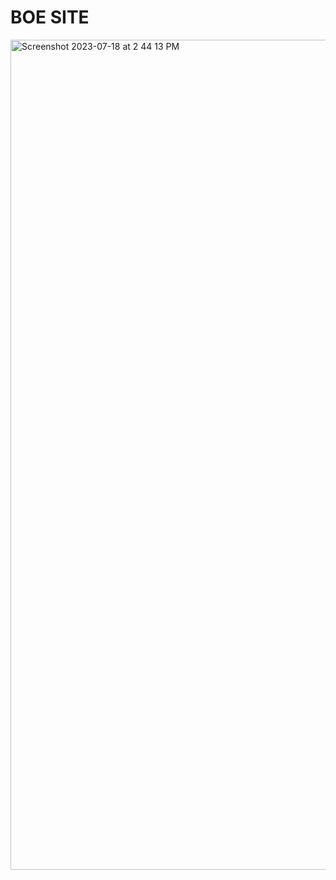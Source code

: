# BOE SITE

<img width="1328" alt="Screenshot 2023-07-18 at 2 44 13 PM" src="https://github.com/camilasandovals/boe_app/assets/83136741/c55dcc1f-e692-4ec2-b526-887b39c88c89">
